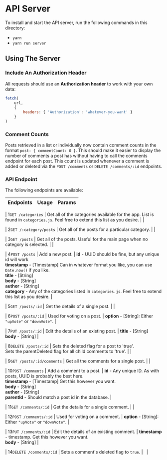 # API Server

To install and start the API server, run the following commands in this directory:

* `yarn`
* `yarn run server`

## Using The Server

### Include An Authorization Header

All requests should use an **Authorization header** to work with your own data:

```js
fetch(
    url,
    {
        headers: { 'Authorization': 'whatever-you-want' }
    }
)
```

### Comment Counts
Posts retrieved in a list or individually now contain comment counts in the format `post: { commentCount: 0 }`.  This should make it easier to display the number of comments a post has without having to call the comments endpoint for each post.   This count is updated whenever a comment is added or deleted via the `POST /comments` or `DELETE /comments/:id` endpoints.

### API Endpoint

The following endpoints are available:

| Endpoints       | Usage          | Params         |
|-----------------|----------------|----------------|

| 1`GET /categories` | Get all of the categories available for the app. List is found in `categories.js`. Feel free to extend this list as you desire. |  |

| 2`GET /:category/posts` | Get all of the posts for a particular category. |  |

| 3`GET /posts` | Get all of the posts. Useful for the main page when no category is selected. |  |

| 4`POST /posts` | Add a new post. | **id** - UUID should be fine, but any unique id will work <br> **timestamp** - [Timestamp] Can in whatever format you like, you can use `Date.now()` if you like. <br> **title** - [String] <br> **body** - [String] <br> **author** - [String] <br> **category** -  Any of the categories listed in `categories.js`. Feel free to extend this list as you desire. |

| 5`GET /posts/:id` | Get the details of a single post. | |

| 6`POST /posts/:id` | Used for voting on a post. | **option** - [String]: Either `"upVote"` or `"downVote"`. |

| 7`PUT /posts/:id` | Edit the details of an existing post. | **title** - [String] <br> **body** - [String] |

| 8`DELETE /posts/:id` | Sets the deleted flag for a post to 'true'. <br> Sets the parentDeleted flag for all child comments to 'true'. | |

| 9`GET /posts/:id/comments` | Get all the comments for a single post. | |

| 10`POST /comments` | Add a comment to a post. | **id** - Any unique ID. As with posts, UUID is probably the best here. <br> **timestamp** - [Timestamp] Get this however you want. <br> **body** - [String] <br> **author** - [String] <br> **parentId** - Should match a post id in the database. |

| 11`GET /comments/:id` | Get the details for a single comment. | |

| 12`POST /comments/:id` | Used for voting on a comment. | **option** - [String]: Either `"upVote"` or `"downVote"`.  |

| 13`PUT /comments/:id` | Edit the details of an existing comment. | **timestamp** - timestamp. Get this however you want. <br> **body** - [String] |

| 14`DELETE /comments/:id` | Sets a comment's deleted flag to `true`. | &nbsp; |
